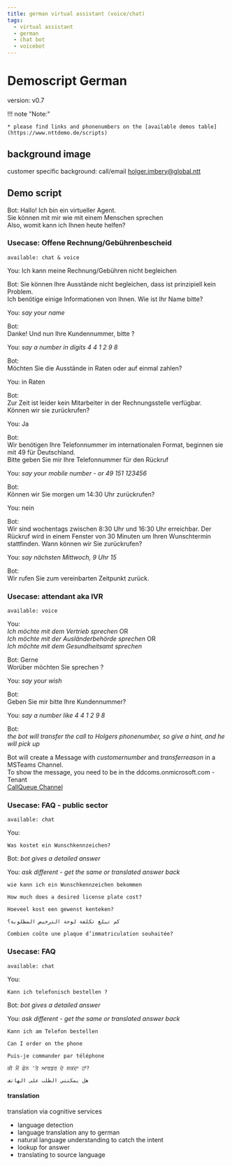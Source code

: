 ```yaml
---
title: german virtual assistant (voice/chat)
tags:
  - virtual assistant
  - german
  - chat bot
  - voicebot
---
```


# Demoscript German
version: v0.7

!!! note "Note:"

    * please find links and phonenumbers on the [available demos table](https://www.nttdemo.de/scripts)

## background image
customer specific background: call/email holger.imbery@global.ntt

## Demo script
Bot:
Hallo! Ich bin ein virtueller Agent.   
Sie können mit mir wie mit einem Menschen sprechen   
Also, womit kann ich Ihnen heute helfen?   


### Usecase: Offene Rechnung/Gebührenbescheid
```available: chat & voice```

You: Ich kann meine Rechnung/Gebühren nicht begleichen   

Bot:
Sie können Ihre Ausstände nicht begleichen, dass ist prinzipiell kein Problem.   
Ich benötige einige Informationen von Ihnen. Wie ist Ihr Name bitte?   

You: *say your name*   

Bot:   
Danke! Und nun Ihre Kundennummer, bitte ?   

You: *say a number in digits 4 4 1 2 9 8*

Bot:   
Möchten Sie die Ausstände in Raten oder auf einmal zahlen?   

You: in Raten   

Bot:   
Zur Zeit ist leider kein Mitarbeiter in der Rechnungsstelle verfügbar.   
Können wir sie zurückrufen?   

You: Ja   

Bot:    
Wir benötigen Ihre Telefonnummer im internationalen Format, beginnen sie mit 49 für Deutschland.    
Bitte geben Sie mir Ihre Telefonnummer für den Rückruf   

You: *say your mobile number - or 49 151 123456*   

Bot:   
Können wir Sie morgen um 14:30 Uhr zurückrufen?   

You: nein   

Bot:   
Wir sind wochentags zwischen 8:30 Uhr und 16:30 Uhr erreichbar. Der Rückruf wird in einem Fenster
von 30 Minuten um Ihren Wunschtermin stattfinden. Wann können wir Sie zurückrufen?   

You:  *say nächsten Mittwoch, 9 Uhr 15*

Bot:   
Wir rufen Sie zum vereinbarten Zeitpunkt zurück.      

### Usecase: attendant aka IVR
```available: voice```

You:   
*Ich möchte mit dem Vertrieb sprechen* OR   
*Ich möchte mit der Ausländerbehörde sprechen*  OR   
*Ich möchte mit dem Gesundheitsamt sprechen*   


Bot:
Gerne   
Worüber möchten Sie sprechen ?   

You: *say your wish*

Bot:   
Geben Sie mir bitte Ihre Kundennummer?   

You: *say a number like 4 4 1 2 9 8*

Bot:   
*the bot will transfer the call to Holgers phonenumber, so give a hint, and he will pick up*   

Bot will create a Message with *customernumber* and *transferreason* in a MSTeams Channel.   
To show the message, you need to be in the ddcoms.onmicrosoft.com - Tenant   
[CallQueue Channel](https://teams.microsoft.com/l/channel/19%3a3aaf05d19a9f487db702586ce12977e6%40thread.tacv2/CallQueue?groupId=5c9297ab-bb81-48f5-869a-0bb06d597eb4&tenantId=81814973-9a47-4fb4-8feb-139dcaef5bc8)
 


### Usecase: FAQ - public sector
```available: chat ```

You:  
```
Was kostet ein Wunschkennzeichen?    
```

Bot: *bot gives a detailed answer*

You: *ask different - get the same or translated answer back*
```
wie kann ich ein Wunschkennzeichen bekommen
```
```
How much does a desired license plate cost?
```
```
Hoeveel kost een gewenst kenteken?
```
```
كم تبلغ تكلفة لوحة الترخيص المطلوبة؟
```
```
Combien coûte une plaque d’immatriculation souhaitée?
```

### Usecase: FAQ
```available: chat ```

You:  
```
Kann ich telefonisch bestellen ?   
```

Bot: *bot gives a detailed answer*

You: *ask different - get the same or translated answer back*
```
Kann ich am Telefon bestellen

```
```
Can I order on the phone
```
```
Puis-je commander par téléphone
```
```
ਕੀ ਮੈਂ ਫ਼ੋਨ 'ਤੇ ਆਰਡਰ ਦੇ ਸਕਦਾ ਹਾਂ?
```
```
هل يمكنني الطلب على الهاتف
```

#### translation 
translation via cognitive services

   * language detection
   * language translation any to german
   * natural language understanding to catch the intent
   * lookup for answer
   * translating to source language

